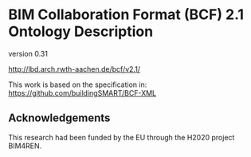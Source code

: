 # BIM Collaboration Format (BCF) 2.1  Ontology Description

version 0.31

http://lbd.arch.rwth-aachen.de/bcf/v2.1/


This work is based on the specification in: https://github.com/buildingSMART/BCF-XML


## Acknowledgements
This research had been funded by the EU through the H2020 project BIM4REN.